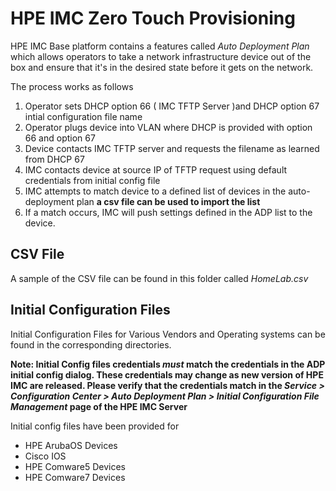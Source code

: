# HPE IMC Zero Touch Provisioning

HPE IMC Base platform contains a features called *Auto Deployment Plan* which allows operators to take a network infrastructure device out of the box and ensure that it's in the desired state before it gets on the network.

The process works as follows


1. Operator sets DHCP option 66 ( IMC TFTP Server )and DHCP option 67 intial configuration file name
2. Operator plugs device into VLAN where DHCP is provided with option 66 and option 67
3. Device contacts IMC TFTP server and requests the filename as learned from DHCP 67
4. IMC contacts device at source IP of TFTP request using default credentials from initial config file
5. IMC attempts to match device to a defined list of devices in the auto-deployment plan **a csv file can be used to import the list**
6. If a match occurs, IMC will push settings defined in the ADP list to the device. 


## CSV File

A sample of the CSV file can be found in this folder called *HomeLab.csv*

## Initial Configuration Files

Initial Configuration Files for Various Vendors and Operating systems can be found in the corresponding directories.

**Note: Initial Config files credentials *must* match the credentials in the ADP initial config dialog. These credentials may change as new version of HPE IMC are released.
Please verify that the credentials match in the *Service > Configuration Center > Auto Deployment Plan > Initial Configuration File Management* page of the HPE IMC Server**

Initial config files have been provided for 

- HPE ArubaOS Devices
- Cisco IOS
- HPE Comware5 Devices
- HPE Comware7 Devices
